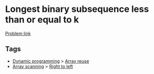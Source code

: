 # Longest binary subsequence less than or equal to k

[Problem link](https://leetcode.com/problems/longest-binary-subsequence-less-than-or-equal-to-k)

## Tags

* [Dynamic programming](/README.md#Dynamic_programming) > [Array reuse](/README.md#Dynamic_programming-Array_reuse)
* [Array scanning](/README.md#Array_scanning) > [Right to left](/README.md#Array_scanning-Right_to_left)
